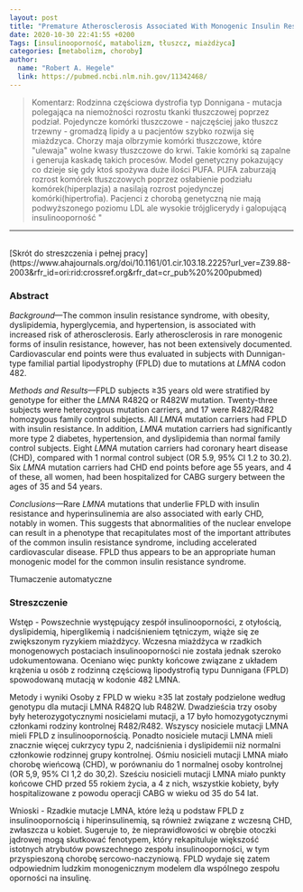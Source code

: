 ```yaml
---
layout: post
title: "Premature Atherosclerosis Associated With Monogenic Insulin Resistance"
date: 2020-10-30 22:41:55 +0200
Tags: [insulinooporność, matabolizm, tłuszcz, miażdżyca]
categories: [metabolizm, choroby]
author: 
  name: "Robert A. Hegele"
  link: https://pubmed.ncbi.nlm.nih.gov/11342468/
---
```

>Komentarz: 
>Rodzinna częściowa dystrofia typ Donnigana - mutacja polegająca na niemożności rozrostu tkanki tłuszczowej poprzez podział. Pojedyncze komórki tłuszczowe - najczęściej jako tłuszcz trzewny - gromadzą lipidy a u pacjentów szybko rozwija się miażdzyca.
>Chorzy maja olbrzymie komórki tłuszczowe, które "ulewaja" wolne kwasy tłuszczowe do krwi. Takie komórki są zapalne i generuja kaskadę takich procesów.
>Model genetyczny pokazujący co dzieje się gdy ktoś spożywa duże ilości PUFA. 
>PUFA zaburzają rozrost komórek tłuszczowych poprzez osłabienie podziału komórek(hiperplazja) a nasilają rozrost pojedynczej komórki(hipertrofia).
>Pacjenci z chorobą genetyczną nie mają podwyższonego poziomu LDL ale wysokie trójglicerydy i galopującą insulinooporność "
>

<hr>
<br>
[Skrót do streszczenia i pełnej pracy](https://www.ahajournals.org/doi/10.1161/01.cir.103.18.2225?url_ver=Z39.88-2003&rfr_id=ori:rid:crossref.org&rfr_dat=cr_pub%20%200pubmed)

### Abstract
_Background_—The common insulin resistance syndrome, with obesity, dyslipidemia, hyperglycemia, and hypertension, is associated with increased risk of atherosclerosis. Early atherosclerosis in rare monogenic forms of insulin resistance, however, has not been extensively documented. Cardiovascular end points were thus evaluated in subjects with Dunnigan-type familial partial lipodystrophy (FPLD) due to mutations at _LMNA_ codon 482.

_Methods and Results_—FPLD subjects ≥35 years old were stratified by genotype for either the _LMNA_ R482Q or R482W mutation. Twenty-three subjects were heterozygous mutation carriers, and 17 were R482/R482 homozygous family control subjects. All _LMNA_ mutation carriers had FPLD with insulin resistance. In addition, _LMNA_ mutation carriers had significantly more type 2 diabetes, hypertension, and dyslipidemia than normal family control subjects. Eight _LMNA_ mutation carriers had coronary heart disease (CHD), compared with 1 normal control subject (OR 5.9, 95% CI 1.2 to 30.2). Six _LMNA_ mutation carriers had CHD end points before age 55 years, and 4 of these, all women, had been hospitalized for CABG surgery between the ages of 35 and 54 years.

_Conclusions_—Rare _LMNA_ mutations that underlie FPLD with insulin resistance and hyperinsulinemia are also associated with early CHD, notably in women. This suggests that abnormalities of the nuclear envelope can result in a phenotype that recapitulates most of the important attributes of the common insulin resistance syndrome, including accelerated cardiovascular disease. FPLD thus appears to be an appropriate human monogenic model for the common insulin resistance syndrome.

Tłumaczenie automatyczne

### Streszczenie
Wstęp - Powszechnie występujący zespół insulinooporności, z otyłością, dyslipidemią, hiperglikemią i nadciśnieniem tętniczym, wiąże się ze zwiększonym ryzykiem miażdżycy. Wczesna miażdżyca w rzadkich monogenowych postaciach insulinooporności nie została jednak szeroko udokumentowana. Oceniano więc punkty końcowe związane z układem krążenia u osób z rodzinną częściową lipodystrofią typu Dunnigana (FPLD) spowodowaną mutacją w kodonie 482 LMNA.

Metody i wyniki Osoby z FPLD w wieku ≥35 lat zostały podzielone według genotypu dla mutacji LMNA R482Q lub R482W. Dwadzieścia trzy osoby były heterozygotycznymi nosicielami mutacji, a 17 było homozygotycznymi członkami rodziny kontrolnej R482/R482. Wszyscy nosiciele mutacji LMNA mieli FPLD z insulinoopornością. Ponadto nosiciele mutacji LMNA mieli znacznie więcej cukrzycy typu 2, nadciśnienia i dyslipidemii niż normalni członkowie rodzinnej grupy kontrolnej. Ośmiu nosicieli mutacji LMNA miało chorobę wieńcową (CHD), w porównaniu do 1 normalnej osoby kontrolnej (OR 5,9, 95% CI 1,2 do 30,2). Sześciu nosicieli mutacji LMNA miało punkty końcowe CHD przed 55 rokiem życia, a 4 z nich, wszystkie kobiety, były hospitalizowane z powodu operacji CABG w wieku od 35 do 54 lat.

Wnioski - Rzadkie mutacje LMNA, które leżą u podstaw FPLD z insulinoopornością i hiperinsulinemią, są również związane z wczesną CHD, zwłaszcza u kobiet. Sugeruje to, że nieprawidłowości w obrębie otoczki jądrowej mogą skutkować fenotypem, który rekapituluje większość istotnych atrybutów powszechnego zespołu insulinooporności, w tym przyspieszoną chorobę sercowo-naczyniową. FPLD wydaje się zatem odpowiednim ludzkim monogenicznym modelem dla wspólnego zespołu oporności na insulinę.
